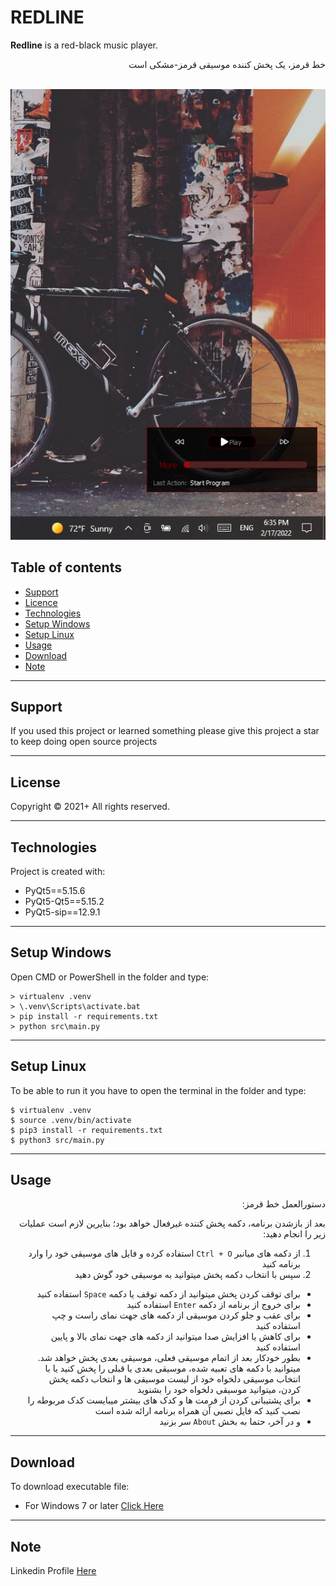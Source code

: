 # REDLINE
**Redline** is a red-black music player.<br/>

<div dir="rtl">
خط قرمز، یک پخش کننده موسیقی قرمز-مشکی است
</div>

<br/>

![Screenshot](Screenshot.png)

## Table of contents
* [Support](#support)
* [Licence](#Licence)
* [Technologies](#technologies)
* [Setup Windows](#setup-windows)
* [Setup Linux](#setup-linux)
* [Usage](#usage)
* [Download](#download)
* [Note](#note)

___
## Support
If you used this project or learned something please give this project a star to keep doing open source projects

___
## License
Copyright &copy; 2021+ All rights reserved.

___
## Technologies
Project is created with:
* PyQt5==5.15.6
* PyQt5-Qt5==5.15.2
* PyQt5-sip==12.9.1

___
## Setup Windows
Open CMD or PowerShell in the folder and type:
```
> virtualenv .venv
> \.venv\Scripts\activate.bat
> pip install -r requirements.txt
> python src\main.py
```
___
## Setup Linux
To be able to run it you have to open the terminal in the folder and type:
```
$ virtualenv .venv
$ source .venv/bin/activate
$ pip3 install -r requirements.txt
$ python3 src/main.py
```

___
## Usage
<div dir="rtl">
دستورالعمل خط قرمز:

بعد از بازشدن برنامه، دکمه پخش کننده غیرفعال خواهد بود؛ بنایرین لازم است عملیات زیر را انجام دهید:

1. از دکمه های میانبر
```Ctrl + O```
استفاده کرده و فایل های موسیقی خود را وارد برنامه کنید
2. سپس با انتخاب دکمه پخش میتوانید به موسیقی خود گوش دهید


* برای توقف کردن پخش میتوانید از دکمه توقف یا دکمه
```Space```
استفاده کنید
* برای خروج از برنامه از دکمه
```Enter```
استفاده کنید
* برای عقب و جلو کردن موسیقی از دکمه های جهت نمای راست و چپ استفاده کنید
* برای کاهش یا افزایش صدا میتوانید از دکمه های جهت نمای بالا و پایین استفاده کنید
* بطور خودکار بعد از اتمام موسیقی فعلی، موسیقی بعدی پخش خواهد شد. میتوانید با دکمه های تعبیه شده، موسیقی بعدی یا قبلی را پخش کنید یا با انتخاب موسیقی دلخواه خود از لیست موسیقی ها و انتخاب دکمه پخش کردن، میتوانید موسیقی دلخواه خود را بشنوید
* برای پشتیبانی کردن از فرمت ها و کدک های بیشتر میبایست کدک مربوطه را نصب کنید که فایل نصبی آن همراه برنامه ارائه شده است
* و در آخر، حتما به بخش
```About```
سر بزنید

</div>

___
## Download
To download executable file:

* For Windows 7 or later [Click Here](https://drive.google.com/file/d/1-z2axooUYpys7c66ELHPzjdt8GkLcqh-/view?usp=sharing)

____
## Note
Linkedin Profile [Here](https://www.linkedin.com/in/iamrezamousavi)
